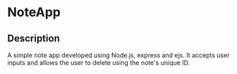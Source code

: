 
# NoteApp

## Description

A simple note app developed using Node.js, express and ejs. 
It accepts user inputs and allows the user to delete using the note's unique ID.
